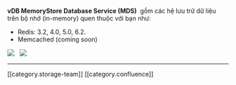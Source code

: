  **vDB MemoryStore Database Service (MDS)**  gồm các hệ lưu trữ dữ liệu trên bộ nhớ (in-memory) quen thuộc với bạn như:


* Redis: 3.2, 4.0, 5.0, 6.2.
* Memcached (coming soon)



![](images/storage/redis-icon-logo.png)   ![](images/storage/de041504-0ddb-43f6-b89e-fe04403cca8d-memcached.png)



*****

[[category.storage-team]] 
[[category.confluence]] 
